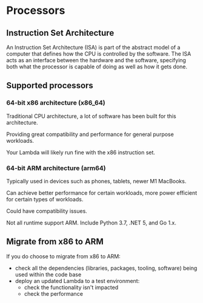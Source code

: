 # Processors

## Instruction Set Architecture

An Instruction Set Architecture (ISA) is part of the abstract model of a computer that defines how the CPU is controlled by the software. The ISA acts as an interface between the hardware and the software, specifying both what the processor is capable of doing as well as how it gets done.


## Supported processors

### 64-bit x86 architecture (x86_64)

Traditional CPU architecture, a lot of software has been built for this architecture.

Providing great compatibility and performance for general purpose workloads.

Your Lambda will likely run fine with the x86 instruction set.


### 64-bit ARM architecture (arm64)

Typically used in devices such as phones, tablets, newer M1 MacBooks.

Can achieve better performance for certain workloads, more power efficient for certain types of workloads.

Could have compatibility issues.

Not all runtime support ARM. Include Python 3.7, .NET 5, and Go 1.x.


## Migrate from x86 to ARM

If you do choose to migrate from x86 to ARM:
- check all the dependencies (libraries, packages, tooling, software) being used within the code base
- deploy an updated Lambda to a test environment:
  - check the functionality isn't impacted
  - check the performance